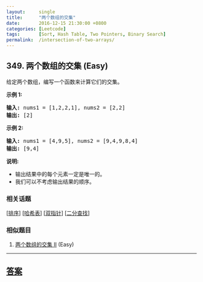 ```yaml
---
layout:     single
title:      "两个数组的交集"
date:       2016-12-15 21:30:00 +0800
categories: [Leetcode]
tags:       [Sort, Hash Table, Two Pointers, Binary Search]
permalink:  /intersection-of-two-arrays/
---
```


## 349. 两个数组的交集 (Easy)

<p>给定两个数组，编写一个函数来计算它们的交集。</p>

<p><strong>示例 1:</strong></p>

<pre><strong>输入: </strong>nums1 = [1,2,2,1], nums2 = [2,2]
<strong>输出: </strong>[2]
</pre>

<p><strong>示例 2:</strong></p>

<pre><strong>输入: </strong>nums1 = [4,9,5], nums2 = [9,4,9,8,4]
<strong>输出: </strong>[9,4]</pre>

<p><strong>说明:</strong></p>

<ul>
	<li>输出结果中的每个元素一定是唯一的。</li>
	<li>我们可以不考虑输出结果的顺序。</li>
</ul>

### 相关话题
  [[排序](https://github.com/openset/leetcode/tree/master/tag/sort/README.md)]
  [[哈希表](https://github.com/openset/leetcode/tree/master/tag/hash-table/README.md)]
  [[双指针](https://github.com/openset/leetcode/tree/master/tag/two-pointers/README.md)]
  [[二分查找](https://github.com/openset/leetcode/tree/master/tag/binary-search/README.md)]

### 相似题目
  1. [两个数组的交集 II](/intersection-of-two-arrays-ii) (Easy)

---

## [答案](https://github.com/openset/leetcode/tree/master/problems/intersection-of-two-arrays)
